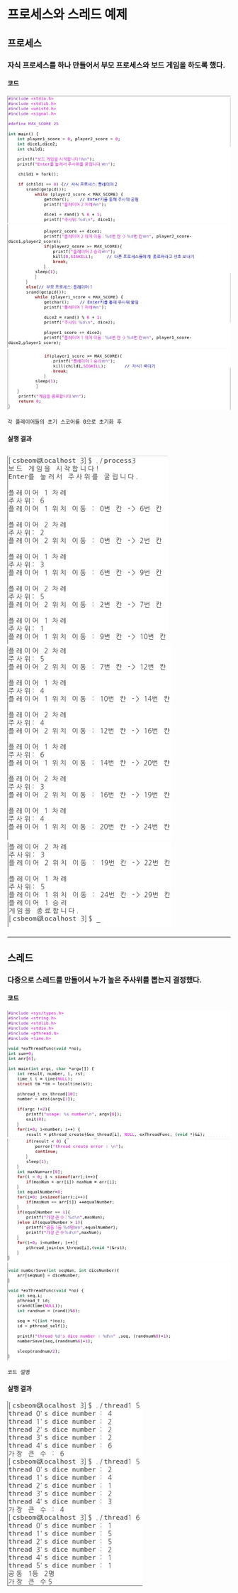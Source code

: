 # 프로세스와 스레드 예제
## 프로세스
### 자식 프로세스를 하나 만들어서 부모 프로세스와 보드 게임을 하도록 했다.
#### 코드
![1](/img4/process_code1_1.JPG)
![1](/img4/process_code2.JPG)
![1](/img4/process_code3.JPG)

```
각 플레이어들의 초기 스코어를 0으로 초기화 후
```
#### 실행 결과
![1](/img4/process_result1.JPG)
![1](/img4/process_result2.JPG)
![1](/img4/process_result3.JPG)
---
---
## 스레드
### 다중으로 스레드를 만들어서 누가 높은 주사위를 뽑는지 결정했다.
#### 코드
![1](/img4/thread_code1.JPG)
![1](/img4/thread_code2.JPG)
![1](/img4/thread_code3.JPG)
```
코드 설명
```
#### 실행 결과
![1](/img4/thread_result1.JPG)


